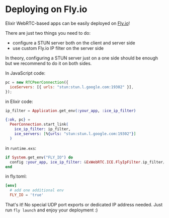 # Deploying on Fly.io

Elixir WebRTC-based apps can be easily deployed on [Fly.io](https://fly.io)!

There are just two things you need to do:

- configure a STUN server both on the client and server side
- use custom Fly.io IP filter on the server side

In theory, configuring a STUN server just on a one side should be enough but we recommend to do it on both sides.

In JavaScript code:

```js
pc = new RTCPeerConnection({
  iceServers: [{ urls: "stun:stun.l.google.com:19302" }],
});
```

in Elixir code:

```elixir
ip_filter = Application.get_env(:your_app, :ice_ip_filter)

{:ok, pc} =
  PeerConnection.start_link(
    ice_ip_filter: ip_filter,
    ice_servers: [%{urls: "stun:stun.l.google.com:19302"}]
  )
```

in `runtime.exs`:

```elixir
if System.get_env("FLY_IO") do
  config :your_app, ice_ip_filter: &ExWebRTC.ICE.FlyIpFilter.ip_filter/1
end
```

in fly.toml:

```toml
[env]
  # add one additional env
  FLY_IO = 'true'
```

That's it!
No special UDP port exports or dedicated IP address needed.
Just run `fly launch` and enjoy your deployment :)

